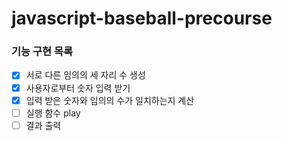# javascript-baseball-precourse

### 기능 구현 목록

- [x] 서로 다른 임의의 세 자리 수 생성
- [x] 사용자로부터 숫자 입력 받기
- [x] 입력 받은 숫자와 임의의 수가 일치하는지 계산
- [ ] 실행 함수 play
- [ ] 결과 출력